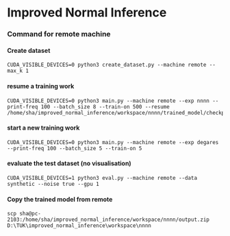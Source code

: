 # Improved Normal Inference

### Command for remote machine

#### Create dataset

```
CUDA_VISIBLE_DEVICES=0 python3 create_dataset.py --machine remote --max_k 1
```

#### resume a training work

```
CUDA_VISIBLE_DEVICES=0 python3 main.py --machine remote --exp nnnn --print-freq 100 --batch_size 8 --train-on 500 --resume /home/sha/improved_normal_inference/workspace/nnnn/trained_model/checkpoint.pth.tar
```

#### start a new training work

```
CUDA_VISIBLE_DEVICES=0 python3 main.py --machine remote --exp degares --print-freq 100 --batch_size 5 --train-on 5
```

#### evaluate the test dataset (no visualisation)

```
CUDA_VISIBLE_DEVICES=1 python3 eval.py --machine remote --data synthetic --noise true --gpu 1
```

#### Copy the trained model from remote

```
scp sha@pc-2103:/home/sha/improved_normal_inference/workspace/nnnn/output.zip D:\TUK\improved_normal_inference\workspace\nnnn
```

